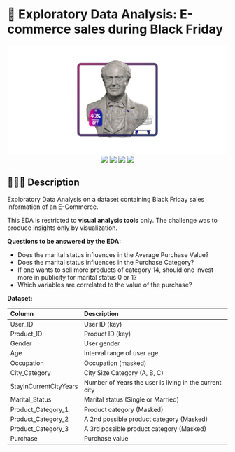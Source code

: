 # 🔬 Exploratory Data Analysis: E-commerce sales during Black Friday

<div align="center"><img src="./images/readme_image.png" width="500"></div>

<div align="center">
<img src="https://img.shields.io/badge/python-3670A0?style=for-the-badge&logo=python&logoColor=ffdd54">
<img src="https://img.shields.io/badge/pandas-%23150458.svg?style=for-the-badge&logo=pandas&logoColor=white">
<img src="https://img.shields.io/badge/numpy-%23013243.svg?style=for-the-badge&logo=numpy&logoColor=white">    
<img src="https://img.shields.io/badge/seaborn-add8e6?style=for-the-badge&logo=python&logoColor=333333">    
</div>

## 👨🏻‍🏫 Description

Exploratory Data Analysis on a dataset containing Black Friday sales information of an E-Commerce.

This EDA is restricted to **visual analysis tools** only. The challenge was to produce insights only by visualization.

**Questions to be answered by the EDA:**

- Does the marital status influences in the Average Purchase Value?
- Does the marital status influences in the Purchase Category?
- If one wants to sell more products of category 14, should one invest more in publicity for marital status 0 or 1?
- Which variables are correlated to the value of the purchase?

**Dataset:** 

| Column                 | Description                                               |
|:-----------------------|:----------------------------------------------------------|
| User_ID                | User ID (key)                                             |
| Product_ID             | Product ID (key)                                          |
| Gender                 | User gender                                               |
| Age                    | Interval range of user age                                |
| Occupation             | Occupation (masked)                                       |
| City_Category          | City Size Category (A, B, C)                              |
| StayInCurrentCityYears | Number of Years the user is living in the current city    |
| Marital_Status         | Marital status (Single or Married)                        |
| Product_Category_1     | Product category (Masked)                                 |
| Product_Category_2     | A 2nd possible product category (Masked)                  |
| Product_Category_3     | A 3rd possible product category (Masked)                  |
| Purchase               | Purchase value                                            |